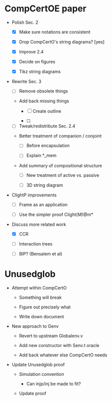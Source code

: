 # CompCertOE paper

  - Polish Sec. 2

    - [x] Make sure notations are consistent

    - [x] Drop CompCertO's string diagrams? [yes]

    - [x] Improve 2.4

    - [x] Decide on figures

    - [x] Tikz string diagrams

  - Rewrite Sec. 3

    - [ ] Remove obsolete things

    - Add back missing things

      - [ ] Create outline

      - [ ] 

    - [ ] Tweak/redistribute Sec. 2.4

    - Better treatment of companion / conjoint

      - [ ] Before encapsulation

      - [ ] Explain *_mem

    - Add summary of compositional structure

      - [ ] New treatment of active vs. passive

      - [ ] 3D string diagram

  - ClightP improvements

    - [ ] Frame as an application

    - [ ] Use the simpler proof Clight(M)@m*

  - Discuss more related work

    - [x] CCR

    - [ ] Interaction trees

    - [ ] BIP? (Bensalem et al)

# Unusedglob

  - Attempt within CompCertO

    - Something will break

    - Figure out precisely what

    - Write down document

  - New approach to Genv

    - Revert to upstream Globalenv.v

    - Add new constructor with Senv.t oracle

    - Add back whatever else CompCertO needs

  - Update Unusedglob proof

    - Simulation convention

      - Can injp/inj be made to fit?

    - Update proof

